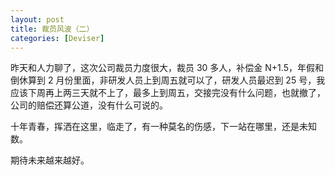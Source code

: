 ```yaml
---
layout: post
title: 裁员风波（二）
categories: [Deviser]
---
```


昨天和人力聊了，这次公司裁员力度很大，裁员 30 多人，补偿金 N+1.5，年假和倒休算到 2 月份里面，非研发人员上到周五就可以了，研发人员最迟到 25 号，我应该下周再上两三天就不上了，最多上到周五，交接完没有什么问题，也就撤了，公司的赔偿还算公道，没有什么可说的。

十年青春，挥洒在这里，临走了，有一种莫名的伤感，下一站在哪里，还是未知数。

期待未来越来越好。



